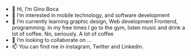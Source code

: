 - 👋 Hi, I’m Gino Boca
- 👀 I’m interested in mobile technology, and software development
- 🌱 I’m currently learning graphic design, Web development Frontend, programming. In my free times I go to the gym, listen music and drink a lot of coffee. No, seriously. A lot of coffee
- 💞️ I’m looking to collaborate on ...
- 📫 You can find me in instagram, Twitter and Linkedin.


